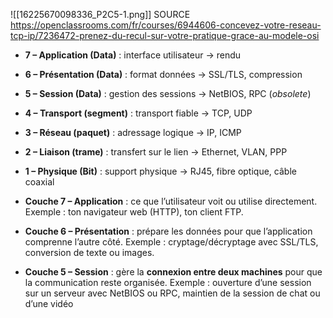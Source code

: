 ![[16225670098336_P2C5-1.png]]
SOURCE 
https://openclassrooms.com/fr/courses/6944606-concevez-votre-reseau-tcp-ip/7236472-prenez-du-recul-sur-votre-pratique-grace-au-modele-osi

- **7 – Application (Data)** : interface utilisateur → rendu 
- **6 – Présentation (Data)** : format données → SSL/TLS, compression
- **5 – Session (Data)** : gestion des sessions → NetBIOS, RPC (_obsolete_)
- **4 – Transport (segment)** : transport fiable → TCP, UDP
- **3 – Réseau (paquet)** : adressage logique → IP, ICMP
- **2 – Liaison (trame)** : transfert sur le lien → Ethernet, VLAN, PPP
- **1 – Physique (Bit)** : support physique → RJ45, fibre optique, câble coaxial

- **Couche 7 – Application** : ce que l’utilisateur voit ou utilise directement. Exemple : ton navigateur web (HTTP), ton client FTP.
- **Couche 6 – Présentation** : prépare les données pour que l’application comprenne l’autre côté. Exemple : cryptage/décryptage avec SSL/TLS, conversion de texte ou images.
- **Couche 5 – Session** : gère la **connexion entre deux machines** pour que la communication reste organisée. Exemple : ouverture d’une session sur un serveur avec NetBIOS ou RPC, maintien de la session de chat ou d’une vidéo
